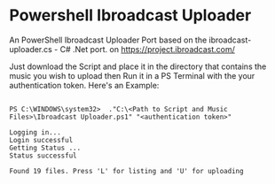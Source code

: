 # Powershell Ibroadcast Uploader
An PowerShell Ibroadcast Uploader Port based on the ibroadcast-uploader.cs - C# .Net port.  on https://project.ibroadcast.com/

Just download the Script and place it in the directory that contains the music you wish to upload then Run it in a PS Terminal with the your authentication token. Here's an Example:

```

PS C:\WINDOWS\system32>  ."C:\<Path to Script and Music Files>\Ibroadcast Uploader.ps1" "<authentication token>"

Logging in...
Login successful
Getting Status ...
Status successful

Found 19 files. Press 'L' for listing and 'U' for uploading

```
